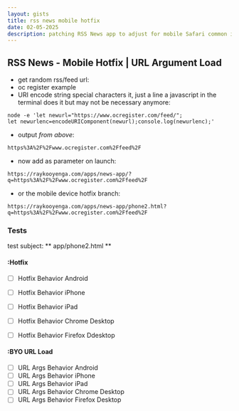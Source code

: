 ```yaml
---
layout: gists
title: rss news mobile hotfix
date: 02-05-2025
description: patching RSS News app to adjust for mobile Safari common issues
---
```


## RSS News - Mobile Hotfix | URL Argument Load


- get random rss/feed url:
 - oc register example
- URI encode string special characters it, just a line a javascript in the terminal does it but may not be necessary anymore:

```shell
node -e 'let newurl="https://www.ocregister.com/feed/";
let newurlenc=encodeURIComponent(newurl);console.log(newurlenc);'
```

- output *from above*:

``https%3A%2F%2Fwww.ocregister.com%2Ffeed%2F``

- now add as parameter on launch:

``https://raykooyenga.com/apps/news-app/?q=https%3A%2F%2Fwww.ocregister.com%2Ffeed%2F``

- or the mobile device hotfix branch:

``https://raykooyenga.com/apps/news-app/phone2.html?q=https%3A%2F%2Fwww.ocregister.com%2Ffeed%2F``

### Tests

test subject: ** app/phone2.html **

#### :Hotfix

- [ ] Hotfix Behavior Android
- [ ] Hotfix Behavior iPhone
- [ ] Hotfix Behavior iPad
- [ ] Hotfix Behavior Chrome Desktop
- [ ] Hotfix Behavior Firefox Ddesktop


#### :BYO URL Load 

- [ ] URL Args Behavior Android
- [ ] URL Args Behavior iPhone
- [ ] URL Args Behavior iPad
- [ ] URL Args Behavior Chrome Desktop
- [ ] URL Args Behavior Firefox Desktop
